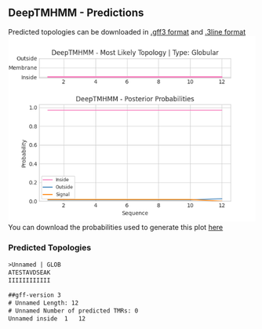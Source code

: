 ## DeepTMHMM - Predictions
Predicted topologies can be downloaded in [.gff3 format](TMRs.gff3) and [.3line format](predicted_topologies.3line)
![picture](plot.png)
You can download the probabilities used to generate this plot [here](Unnamed_probs.csv)
### Predicted Topologies
```
>Unnamed | GLOB
ATESTAVDSEAK
IIIIIIIIIIII

```


```
##gff-version 3
# Unnamed Length: 12
# Unnamed Number of predicted TMRs: 0
Unnamed	inside	1	12				

```
